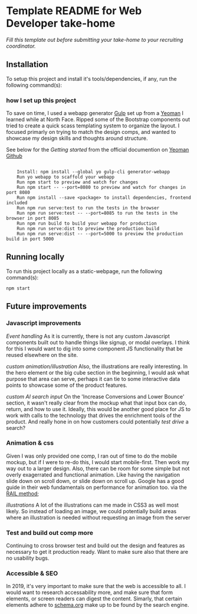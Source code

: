 # Template README for Web Developer take-home

*Fill this template out before submitting your take-home to your recruiting
coordinator.*

## Installation

To setup this project and install it's tools/dependencies, if any, run the
following command(s):

### how I set up this project
To save on time, I used a webapp generator [Gulp](https://gulpjs.com/) set up from a [Yeoman](https://yeoman.io/) I learned while at North Face. Ripped some of the Bootstrap components out tried to create a quick scass templating system to organize the layout. I focused primarly on trying to match the design comps, and wanted to showcase my design skills and thoughts around structure. 

See below for the *Getting started* from the official documention on [Yeoman Github](https://github.com/yeoman/generator-webapp)

```

    Install: npm install --global yo gulp-cli generator-webapp
    Run yo webapp to scaffold your webapp
    Run npm start to preview and watch for changes
    Run npm start -- --port=8080 to preview and watch for changes in port 8080
    Run npm install --save <package> to install dependencies, frontend included
    Run npm run serve:test to run the tests in the browser
    Run npm run serve:test -- --port=8085 to run the tests in the browser in port 8085
    Run npm run build to build your webapp for production
    Run npm run serve:dist to preview the production build
    Run npm run serve:dist -- --port=5000 to preview the production build in port 5000

```

## Running locally

To run this project locally as a static-webpage, run the following command(s):

```
npm start
```

## Future improvements

### Javascript improvements

*Event handling*
As it is currently, there is not any custom Javascript components built out to handle things like signup, or modal overlays. I think for this I would want to dig into some component JS functionality that be reused elsewhere on the site. 

*custom animation/illustration*
Also, the illustrations are really interesting. In the hero element or the big cube section in the beginning, I would ask what purpose that area can serve, perhaps it can tie to some interactive data points to showcase some of the product features. 

*custom AI search input* 
On the 'Increase Conversions and Lower Bounce' section, it wasn't really clear from the mockup what that input box can do, return, and how to use it. Ideally, this would be another good place for JS to work with calls to the technology that drives the enrichment tools of the product. And really hone in on how customers could potentially *test drive* a search? 

### Animation & css
Given I was only provided one comp, I ran out of time to do the mobile mockup, but if I were to re-do this, I would start mobile-first. Then work my way out to a larger design. Also, there can be room for some simple but not overly exagerrated and functional animation. Like having the navigation slide down on scroll down, or slide down on scroll up. Google has a good guide in their web fundamentals on performance for animation too. via the [RAIL method](https://developers.google.com/web/fundamentals/performance/rail);

*illustrations*
A lot of the illustrations can me made in CSS3 as well most likely. So instead of loading an image, we could potentially build areas where an illustration is needed without requesting an image from the server

### Test and build out comp more
Continuing to cross browser test and build out the design and features as necessary to get it production ready. Want to make sure also that there are no usability bugs. 

### Accessible & SEO
In 2019, it's very important to make sure that the web is accessible to all. I would want to research accessability more, and make sure that form elements, or screen readers can digest the content. Simarly, that certain elements adhere to [schema.org](schema.org) make up to be found by the search engine. 

